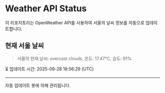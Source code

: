 
# Weather API Status

이 리포지토리는 OpenWeather API를 사용하여 서울의 날씨 정보를 자동으로 업데이트합니다.

## 현재 서울 날씨
> 서울의 현재 날씨: overcast clouds, 온도: 17.47°C, 습도: 91%

⏳ 업데이트 시간: 2025-09-28 18:56:29 (UTC)

---
자동 업데이트 봇에 의해 관리됩니다.
